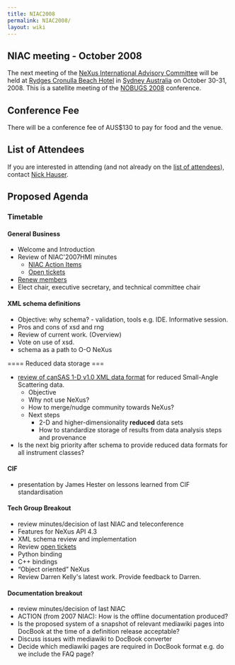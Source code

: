 ```yaml
---
title: NIAC2008
permalink: NIAC2008/
layout: wiki
---
```


NIAC meeting - October 2008
---------------------------

The next meeting of the [NeXus International Advisory
Committee](NIAC "wikilink") will be held at [Rydges Cronulla Beach
Hotel](http://www.rydges.com/hotel/0/RNCRON/Rydges-Cronulla-Sydney.htm)
in [Sydney Australia](http://www.sydneyaustralia.com/en/) on October
30-31, 2008. This is a satellite meeting of the [NOBUGS
2008](http://www.nbi.ansto.gov.au/cgi-bin/nobugs2008/overview.ws3)
conference.

Conference Fee
--------------

There will be a conference fee of AUS$130 to pay for food and the venue.

List of Attendees
-----------------

If you are interested in attending (and not already on the [list of
attendees](NIAC2008_attendees "wikilink")), contact [Nick
Hauser](User%3ANick_Hauser "wikilink").

Proposed Agenda
---------------

### Timetable

#### General Business

-   Welcome and Introduction
-   Review of NIAC'2007HMI minutes
    -   [NIAC Action Items](NIACActionItems "wikilink")
    -   [Open tickets](http://trac.nexusformat.org/definitions/report/3)
-   [Renew members](Membership_Dates "wikilink")
-   Elect chair, executive secretary, and technical committee chair

#### XML schema definitions

-   Objective: why schema? - validation, tools e.g. IDE. Informative
    session.
-   Pros and cons of xsd and rng
-   Review of current work. (Overview)
-   Vote on use of xsd.
-   schema as a path to O-O NeXus

==== Reduced data storage ===

-   [review of canSAS 1-D v1.0 XML data
    format](http://www.smallangles.net/wgwiki/index.php/cansas1d_documentation)
    for reduced Small-Angle Scattering data.
    -   Objective
    -   Why not use NeXus?
    -   How to merge/nudge community towards NeXus?
    -   Next steps
        -   2-D and higher-dimensionality **reduced** data sets
        -   How to standardize storage of results from data analysis
            steps and provenance
-   Is the next big priority after schema to provide reduced data
    formats for all instrument classes?

#### CIF

-   presentation by James Hester on lessons learned from CIF
    standardisation

#### Tech Group Breakout

-   review minutes/decision of last NIAC and teleconference
-   Features for NeXus API 4.3
-   XML schema review and implementation
-   Review [open tickets](http://trac.nexusformat.org/code/report/3)
-   Python binding
-   C++ bindings
-   “Object oriented” NeXus
-   Review Darren Kelly's latest work. Provide feedback to Darren.

#### Documentation breakout

-   review minutes/decision of last NIAC
-   ACTION (from 2007 NIAC): How is the offline documentation produced?
-   Is the proposed system of a snapshot of relevant mediawiki pages
    into DocBook at the time of a definition release acceptable?
-   Discuss issues with mediawiki to DocBook converter
-   Decide which mediawiki pages are required in DocBook format e.g. do
    we include the FAQ page?

